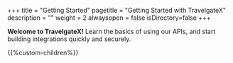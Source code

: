 +++
title = "Getting Started"
pagetitle = "Getting Started with TravelgateX"
description = ""
weight = 2
alwaysopen = false
isDirectory=false
+++

**Welcome to TravelgateX!** 
Learn the basics of using our APIs, and start building integrations quickly and securely.

{{%custom-children%}}


  </p>
